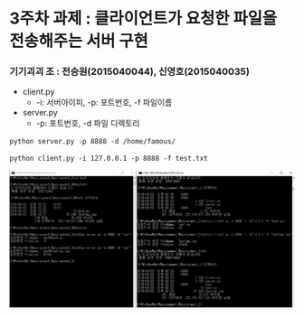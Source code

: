 # 3주차 과제 : 클라이언트가 요청한 파일을 전송해주는 서버 구현

### 기기괴괴 조 : 전승원(2015040044), 신영호(2015040035)

-  client.py
     -  -i: 서버아이피,  -p: 포트번호, -f 파일이름
-  server.py
	 -  -p: 포트번호, -d 파일 디렉토리

<pre><code>python server.py -p 8888 -d /home/famous/ </code></pre>
<pre><code>python client.py -i 127.0.0.1 -p 8888 -f test.txt </code></pre>

![result](./result.PNG)

